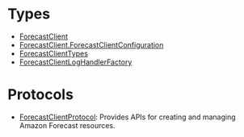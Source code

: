# Types

  - [ForecastClient](/aws-sdk-swift/reference/0.x/AWSForecast/ForecastClient)
  - [ForecastClient.ForecastClientConfiguration](/aws-sdk-swift/reference/0.x/AWSForecast/ForecastClient_ForecastClientConfiguration)
  - [ForecastClientTypes](/aws-sdk-swift/reference/0.x/AWSForecast/ForecastClientTypes)
  - [ForecastClientLogHandlerFactory](/aws-sdk-swift/reference/0.x/AWSForecast/ForecastClientLogHandlerFactory)

# Protocols

  - [ForecastClientProtocol](/aws-sdk-swift/reference/0.x/AWSForecast/ForecastClientProtocol):
    Provides APIs for creating and managing Amazon Forecast resources.
